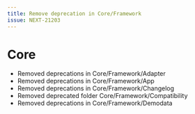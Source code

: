 ```yaml
---
title: Remove deprecation in Core/Framework
issue: NEXT-21203
---
```

# Core
* Removed deprecations in Core/Framework/Adapter
* Removed deprecations in Core/Framework/App
* Removed deprecations in Core/Framework/Changelog
* Removed deprecated folder Core/Framework/Compatibility
* Removed deprecations in Core/Framework/Demodata
